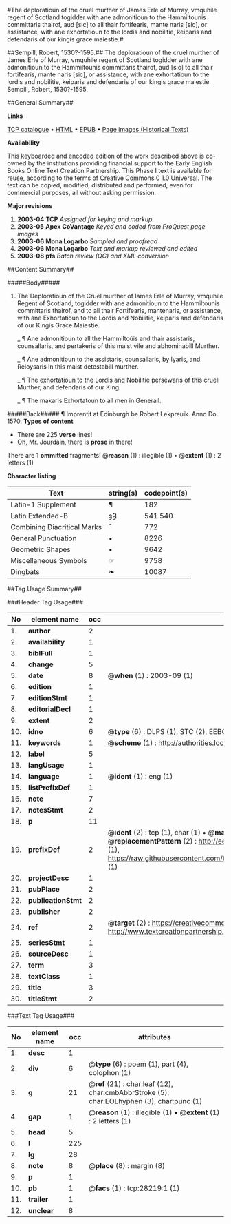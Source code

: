 #The deploratioun of the cruel murther of James Erle of Murray, vmquhile regent of Scotland togidder with ane admonitioun to the Hammiltounis committaris thairof, aud [sic] to all thair fortifearis, mante naris [sic], or assistance, with ane exhortatioun to the lordis and nobilitie, keiparis and defendaris of our kingis grace maiestie.#

##Sempill, Robert, 1530?-1595.##
The deploratioun of the cruel murther of James Erle of Murray, vmquhile regent of Scotland togidder with ane admonitioun to the Hammiltounis committaris thairof, aud [sic] to all thair fortifearis, mante naris [sic], or assistance, with ane exhortatioun to the lordis and nobilitie, keiparis and defendaris of our kingis grace maiestie.
Sempill, Robert, 1530?-1595.

##General Summary##

**Links**

[TCP catalogue](http://www.ota.ox.ac.uk/tcp/)  • 
[HTML](http://tei.it.ox.ac.uk/tcp/Texts-HTML/free/A11/A11887.html)  • 
[EPUB](http://tei.it.ox.ac.uk/tcp/Texts-EPUB/free/A11/A11887.epub) • 
[Page images (Historical Texts)](https://data.historicaltexts.jisc.ac.uk/view?pubId=eebo-33143088e&pageId=eebo-33143088e-28219-1)

**Availability**

This keyboarded and encoded edition of the
	       work described above is co-owned by the institutions
	       providing financial support to the Early English Books
	       Online Text Creation Partnership. This Phase I text is
	       available for reuse, according to the terms of Creative
	       Commons 0 1.0 Universal. The text can be copied,
	       modified, distributed and performed, even for
	       commercial purposes, all without asking permission.

**Major revisions**

1. __2003-04__ __TCP__ *Assigned for keying and markup*
1. __2003-05__ __Apex CoVantage__ *Keyed and coded from ProQuest page images*
1. __2003-06__ __Mona Logarbo__ *Sampled and proofread*
1. __2003-06__ __Mona Logarbo__ *Text and markup reviewed and edited*
1. __2003-08__ __pfs__ *Batch review (QC) and XML conversion*

##Content Summary##

#####Body#####

1. The Deploratioun of the Cruel murther of Iames Erle of Murray, vmquhile Regent of Scotland, togidder with ane admonitioun to the Hammiltounis committaris thairof, and to all thair Fortifearis, mantenaris, or assistance, with ane Exhortatioun to the Lordis and Nobilitie, keiparis and defendaris of our Kingis Grace Maiestie.

    _ ¶ Ane admonitioun to all the Hammiltoūis and thair assistaris, counsallaris, and pertakeris of this maist vile and abhominabill Murther.

    _ ¶ Ane admonitioun to the assistaris, counsallaris, by lyaris, and Reioysaris in this maist detestabill murther.

    _ ¶ The exhortatioun to the Lordis and Nobilitie persewaris of this cruell Murther, and defendaris of our King.

    _ ¶ The makaris Exhortatoun to all men in Generall.

#####Back#####
¶ Imprentit at Edinburgh be Robert Lekpreuik. Anno Do. 1570.
**Types of content**

  * There are 225 **verse** lines!
  * Oh, Mr. Jourdain, there is **prose** in there!

There are 1 **ommitted** fragments! 
 @__reason__ (1) : illegible (1)  •  @__extent__ (1) : 2 letters (1)

**Character listing**


|Text|string(s)|codepoint(s)|
|---|---|---|
|Latin-1 Supplement|¶|182|
|Latin Extended-B|ȝȜ|541 540|
|Combining             Diacritical Marks|̄|772|
|General Punctuation|•|8226|
|Geometric Shapes|▪|9642|
|Miscellaneous Symbols|☞|9758|
|Dingbats|❧|10087|

##Tag Usage Summary##

###Header Tag Usage###

|No|element name|occ|attributes|
|---|---|---|---|
|1.|__author__|2||
|2.|__availability__|1||
|3.|__biblFull__|1||
|4.|__change__|5||
|5.|__date__|8| @__when__ (1) : 2003-09 (1)|
|6.|__edition__|1||
|7.|__editionStmt__|1||
|8.|__editorialDecl__|1||
|9.|__extent__|2||
|10.|__idno__|6| @__type__ (6) : DLPS (1), STC (2), EEBO-CITATION (1), OCLC (1), VID (1)|
|11.|__keywords__|1| @__scheme__ (1) : http://authorities.loc.gov/ (1)|
|12.|__label__|5||
|13.|__langUsage__|1||
|14.|__language__|1| @__ident__ (1) : eng (1)|
|15.|__listPrefixDef__|1||
|16.|__note__|7||
|17.|__notesStmt__|2||
|18.|__p__|11||
|19.|__prefixDef__|2| @__ident__ (2) : tcp (1), char (1)  •  @__matchPattern__ (2) : ([0-9\-]+):([0-9IVX]+) (1), (.+) (1)  •  @__replacementPattern__ (2) : http://eebo.chadwyck.com/downloadtiff?vid=$1&page=$2 (1), https://raw.githubusercontent.com/textcreationpartnership/Texts/master/tcpchars.xml#$1 (1)|
|20.|__projectDesc__|1||
|21.|__pubPlace__|2||
|22.|__publicationStmt__|2||
|23.|__publisher__|2||
|24.|__ref__|2| @__target__ (2) : https://creativecommons.org/publicdomain/zero/1.0/ (1), http://www.textcreationpartnership.org/docs/. (1)|
|25.|__seriesStmt__|1||
|26.|__sourceDesc__|1||
|27.|__term__|3||
|28.|__textClass__|1||
|29.|__title__|3||
|30.|__titleStmt__|2||


###Text Tag Usage###

|No|element name|occ|attributes|
|---|---|---|---|
|1.|__desc__|1||
|2.|__div__|6| @__type__ (6) : poem (1), part (4), colophon (1)|
|3.|__g__|21| @__ref__ (21) : char:leaf (12), char:cmbAbbrStroke (5), char:EOLhyphen (3), char:punc (1)|
|4.|__gap__|1| @__reason__ (1) : illegible (1)  •  @__extent__ (1) : 2 letters (1)|
|5.|__head__|5||
|6.|__l__|225||
|7.|__lg__|28||
|8.|__note__|8| @__place__ (8) : margin (8)|
|9.|__p__|1||
|10.|__pb__|1| @__facs__ (1) : tcp:28219:1 (1)|
|11.|__trailer__|1||
|12.|__unclear__|8||
